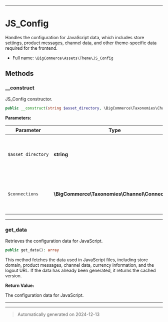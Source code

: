 ***

# JS_Config

Handles the configuration for JavaScript data, which includes store settings,
product messages, channel data, and other theme-specific data required for the frontend.



* Full name: `\BigCommerce\Assets\Theme\JS_Config`




## Methods


### __construct

JS_Config constructor.

```php
public __construct(string $asset_directory, \BigCommerce\Taxonomies\Channel\Connections $connections): mixed
```








**Parameters:**

| Parameter | Type | Description |
|-----------|------|-------------|
| `$asset_directory` | **string** | The directory path where theme assets are stored. |
| `$connections` | **\BigCommerce\Taxonomies\Channel\Connections** | The Connections object used to get channel-related data. |





***

### get_data

Retrieves the configuration data for JavaScript.

```php
public get_data(): array
```

This method fetches the data used in JavaScript files, including store domain, product messages,
channel data, currency information, and the logout URL. If the data has already been generated,
it returns the cached version.







**Return Value:**

The configuration data for JavaScript.




***


***
> Automatically generated on 2024-12-13

